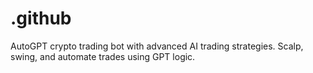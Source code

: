 # .github
AutoGPT crypto trading bot with advanced AI trading strategies. Scalp, swing, and automate trades using GPT logic.
